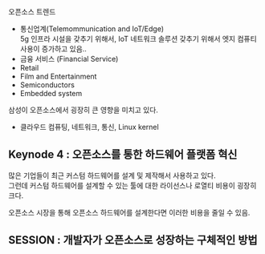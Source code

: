 오픈소스 트렌드

- 통신업계(Telemommunication and IoT/Edge) <br> 5g 인프라 시설을 갖추기 위해서, IoT 네트워크 솔루션 갖추기 위해서 엣지 컴퓨티 사용이 증가하고 있음..
- 금융 서비스 (Financial Service)<br>
- Retail
- Film and Entertainment
- Semiconductors
- Embedded system

삼성이 오픈소스에서 굉장히 큰 영향을 미치고 있다.

- 클라우드 컴퓨팅, 네트워크, 통신, Linux kernel

## Keynode 4 : 오픈소스를 통한 하드웨어 플랫폼 혁신

많은 기업들이 최근 커스텀 하드웨어를 설계 및 제작해서 사용하고 있다. <br> 그런데 커스텀 하드웨어를 설계할 수 있는 툴에 대한 라이선스나 로열티 비용이 굉장히 크다.

오픈소스 시장을 통해 오픈소스 하드웨어를 설계한다면 이러한 비용을 줄일 수 있음.

## SESSION : 개발자가 오픈소스로 성장하는 구체적인 방법
